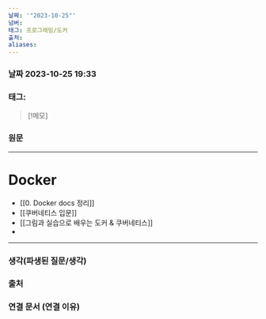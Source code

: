 ```yaml
---
날짜: '"2023-10-25"'
넘버: 
태그: 프로그래밍/도커
출처: 
aliases:
---
```

### 날짜  2023-10-25 19:33

### 태그:

>[!메모]
>

### 원문
---

# Docker
- [[0. Docker docs 정리]]
- [[쿠버네티스 입문]]
- [[그림과 실습으로 배우는 도커 & 쿠버네티스]]
- 

---
### 생각(파생된 질문/생각)

### 출처

### 연결 문서 (연결 이유)
